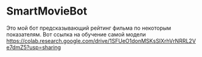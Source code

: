 # SmartMovieBot
Это мой бот предсказывающий рейтинг фильма по некоторым показателям.
Вот ссылка на обучение самой модели https://colab.research.google.com/drive/1SFUeO1donMSKsSIXrhVrNRRL2Ve7dmZ5?usp=sharing
